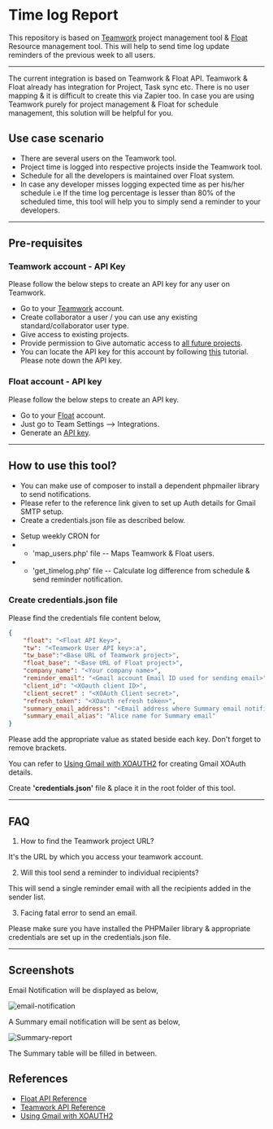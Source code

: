 # Time log Report

This repository is based on [Teamwork](https://teamwork.com/) project management tool & [Float](https://www.float.com/) Resource management tool. This will help to send time log update reminders of the previous week to all users. 

***

The current integration is based on Teamwork & Float API. Teamwork & Float already has integration for Project, Task sync etc. There is no user mapping & it is difficult to create this via Zapier too. In case you are using Teamwork purely for project management & Float for schedule management, this solution will be helpful for you. 

## Use case scenario

* There are several users on the Teamwork tool. 
* Project time is logged into respective projects inside the Teamwork tool.
* Schedule for all the developers is maintained over Float system.
* In case any developer misses logging expected time as per his/her schedule i.e If the time log percentage is lesser than 80% of the scheduled time, this tool will help you to simply send a reminder to your developers.

---
## Pre-requisites

### Teamwork account - API Key


Please follow the below steps to create an API key for any user on Teamwork.

- Go to your [Teamwork](https://teamwork.com/)  account.
- Create collaborator a user / you can use any existing standard/collaborator user type.
- Give access to existing projects.
- Provide permission to Give automatic access to [all future projects](https://support.teamwork.com/projects/project-people/giving-automatic-access-to-all-future-projects#). 
- You can locate the API key for this account by following [this](https://support.teamwork.com/projects/using-teamwork/locating-your-api-key) tutorial. Please note down the API key.

### Float account - API key

Please follow the below steps to create an API key.

- Go to your [Float](https://www.float.com/) account.
- Just go to Team Settings --> Integrations. 
- Generate an [API key](https://support.float.com/en/articles/55483-api). 

***
## How to use this tool?

- You can make use of composer to install a dependent phpmailer library to send notifications. 
- Please refer to the reference link given to set up Auth details for Gmail SMTP setup.
- Create a credentials.json file as described below.
* Setup weekly CRON for
* * 'map_users.php' file -- Maps Teamwork & Float users.
* * 'get_timelog.php' file -- Calculate log difference from schedule & send reminder notification.

### Create credentials.json file

Please find the credentials file content below,

```json
{
    "float": "<Float API Key>",
    "tw": "<Teamwork User API key>:a",
    "tw_base":"<Base URL of Teamwork project>",
    "float_base": "<Base URL of Float project>",
    "company_name": "<Your company name>",
    "reminder_email": "<Gmail account Email ID used for sending email>",
    "client_id": "<XOauth client ID>",
    "client_secret" : "<XOAuth Client secret>",
    "refresh_token": "<XOauth refresh token>",
    "summary_email_address": "<Email address where Summary email notification to send>",
    "summary_email_alias": "Alice name for Summary email"
}
```

Please add the appropriate value as stated beside each key. Don't forget to remove brackets. 

You can refer to [Using Gmail with XOAUTH2](https://github.com/PHPMailer/PHPMailer/wiki/Using-Gmail-with-XOAUTH2) for creating Gmail XOAuth details.

Create **'credentials.json'** file & place it in the root folder of this tool.


***

## FAQ

1. How to find the Teamwork project URL?

It's the URL by which you access your teamwork account.

2. Will this tool send a reminder to individual recipients? 

This will send a single reminder email with all the recipients added in the sender list. 

3. Facing fatal error to send an email.

Please make sure you have installed the PHPMailer library & appropriate credentials are set up in the credentials.json file. 

***

## Screenshots

Email Notification will be displayed as below,

![email-notification](https://user-images.githubusercontent.com/11537877/156890425-8319a543-5319-4e40-9ead-d7962ed49036.png)

A Summary email notification will be sent as below,

![Summary-report](https://user-images.githubusercontent.com/11537877/161574476-38ff8651-463c-424c-9fe8-8e51b530c1bc.png)

The Summary table will be filled in between. 

## References

- [Float API Reference](https://developer.float.com/api_reference.html)
- [Teamwork API Reference](https://apidocs.teamwork.com/docs/teamwork/YXBpOjQyMjU4OTEw-api-reference-v3)
- [Using Gmail with XOAUTH2](https://github.com/PHPMailer/PHPMailer/wiki/Using-Gmail-with-XOAUTH2)

